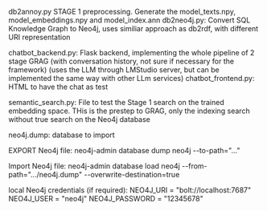 db2annoy.py STAGE 1 preprocessing. Generate the model_texts.npy, model_embeddings.npy and model_index.ann
db2neo4j.py: Convert SQL Knowledge Graph to Neo4j, uses similiar approach as db2rdf, with different URI representation

chatbot_backend.py: Flask backend, implementing the whole pipeline of 2 stage GRAG (with conversation history, not sure if necessary for the framework) (uses the LLM through LMStudio server, but can be implemented the same way with other LLm services)
chatbot_frontend.py: HTML to have the chat as test

semantic_search.py: File to test the Stage 1 search on the trained embedding space. THis is the prestep to GRAG, only the indexing search without true search on the Neo4j database

neo4j.dump: database to import

EXPORT Neo4j file:
neo4j-admin database dump neo4j --to-path="..."

Import Neo4j file:
neo4j-admin database load neo4j --from-path=".../neo4j.dump" --overwrite-destination=true


local Neo4j credentials (if required):
NEO4J_URI = "bolt://localhost:7687"
NEO4J_USER = "neo4j"
NEO4J_PASSWORD = "12345678"